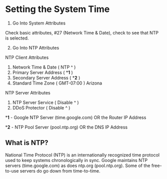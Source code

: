 # Setting the System Time

1. Go Into System Attributes

Check basic attributes, #27 (Network Time & Date), check to see that NTP is selected.

2. Go Into NTP Attributes

NTP Client Attributes
1) Network Time & Date ( NTP ^ )
2) Primary Server Address ( ***1** )
3) Secondary Server Address ( ***2** )
4) Standard Time Zone ( GMT-07:00 ) Arizona

NTP Server Attributes
1) NTP Server Service ( Disable ^ )
2) DDoS Protector ( Disable ^ )

***1** - Google NTP Server (time.google.com) OR the Router IP Address

***2** - NTP Pool Server (pool.ntp.org) OR the DNS IP Address

## What is NTP?

National Time Protocol (NTP) is an internationally recognized time protocol used to keep systems chronologically in sync. Google maintains NTP servers (time.google.com) as does ntp.org (pool.ntp.org). Some of the free-to-use servers do go down from time-to-time. 